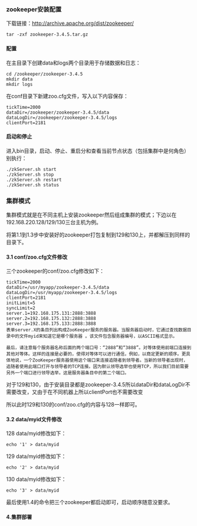 ### zookeeper安装配置

下载链接：http://archive.apache.org/dist/zookeeper/

```
tar -zxf zookeeper-3.4.5.tar.gz
```

#### 配置

在主目录下创建data和logs两个目录用于存储数据和日志：

```
cd /zookeeper/zookeeper-3.4.5
mkdir data
mkdir logs
```

 

在conf目录下新建zoo.cfg文件，写入以下内容保存：

```
tickTime=2000
dataDir=/zookeeper/zookeeper-3.4.5/data
dataLogDir=/zookeeper/zookeeper-3.4.5/logs
clientPort=2181
```



#### 启动和停止

进入bin目录，启动、停止、重启分和查看当前节点状态（包括集群中是何角色）别执行：

```
./zkServer.sh start
./zkServer.sh stop
./zkServer.sh restart
./zkServer.sh status
```

### 集群模式

集群模式就是在不同主机上安装zookeeper然后组成集群的模式；下边以在192.168.220.128/129/130三台主机为例。

将第1.1到1.3步中安装好的zookeeper打包复制到129和130上，并都解压到同样的目录下。

####  

#### 3.1 conf/zoo.cfg文件修改

三个zookeeper的conf/zoo.cfg修改如下：

```
tickTime=2000
dataDir=/usr/myapp/zookeeper-3.4.5/data
dataLogDir=/usr/myapp/zookeeper-3.4.5/logs
clientPort=2181
initLimit=5
syncLimit=2
server.1=192.168.175.131:2888:3888
server.2=192.168.175.132:2888:3888
server.3=192.168.175.133:2888:3888
表单server.X的条目列出构成ZooKeeper服务的服务器。当服务器启动时，它通过查找数据目录中的文件myid来知道它是哪个服务器 。该文件包含服务器编号，以ASCII格式显示。

最后，请注意每个服务器名称后面的两个端口号：“2888”和“3888”。对等体使用前端口连接到其他对等体。这样的连接是必要的，使得对等体可以进行通信，例如，以商定更新的顺序。更具体地说，一个ZooKeeper服务器使用这个端口来连接追随者到领导者。当新的领导者出现时，追随者使用此端口打开与领导者的TCP连接。因为默认领导选举也使用TCP，所以我们目前需要另外一个端口进行领导选举。这是服务器条目中的第二个端口。
```

对于129和130，由于安装目录都是zookeeper-3.4.5所以dataDir和dataLogDir不需要改变，又由于在不同机器上所以clientPort也不需要改变

所以此时129和130的conf/zoo.cfg的内容与128一样即可。

 

#### 3.2 data/myid文件修改

128 data/myid修改如下：

```
echo '1' > data/myid
```

129 data/myid修改如下：

```
echo '2' > data/myid
```

130 data/myid修改如下：

```
echo '3' > data/myid
```

最后使用1.4的命令把三个zookeeper都启动即可，启动顺序随意没要求。

#### 4.集群部署

